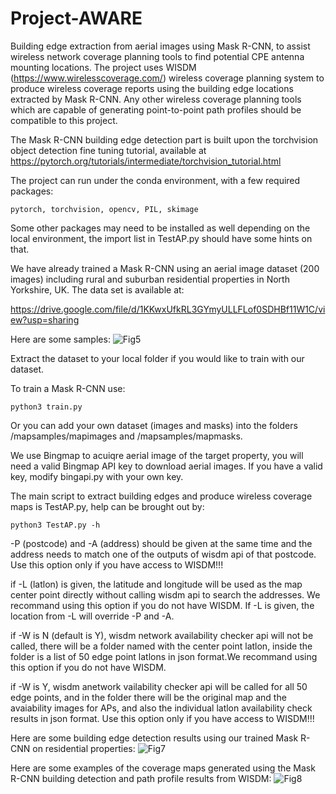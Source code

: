 # Project-AWARE
Building edge extraction from aerial images using Mask R-CNN, to assist wireless network coverage planning tools to find potential CPE antenna mounting locations. The project uses WISDM (https://www.wirelesscoverage.com/) wireless coverage planning system to produce wireless coverage reports using the building edge locations extracted by Mask R-CNN. Any other wireless coverage planning tools which are capable of generating point-to-point path profiles should be compatible to this project. 

The Mask R-CNN building edge detection part is built upon the torchvision object detection fine tuning tutorial, available at 
https://pytorch.org/tutorials/intermediate/torchvision_tutorial.html

The project can run under the conda environment, with a few required packages:

    pytorch, torchvision, opencv, PIL, skimage
    
Some other packages may need to be installed as well depending on the local environment, the import list in TestAP.py should have some hints on that.

We have already trained a Mask R-CNN using an aerial image dataset (200 images) including rural and suburban residential properties in North Yorkshire, UK. The data set is available at: 

https://drive.google.com/file/d/1KKwxUfkRL3GYmyULLFLof0SDHBf11W1C/view?usp=sharing

Here are some samples:
![Fig5](https://user-images.githubusercontent.com/8125847/121216593-f4957b80-c878-11eb-853b-1a3a33cd6545.png)


Extract the dataset to your local folder if you would like to train with our dataset.

To train a Mask R-CNN use:

    python3 train.py
    
Or you can add your own dataset (images and masks) into the folders /mapsamples/mapimages and /mapsamples/mapmasks.

We use Bingmap to acuiqre aerial image of the target property, you will need a valid Bingmap API key to download aerial images. If you have a valid key, modify bingapi.py with your own key.


The main script to extract building edges and produce wireless coverage maps is TestAP.py, help can be brought out by:

    python3 TestAP.py -h
    
-P (postcode) and -A (address) should be given at the same time and the address needs to match one of the outputs of wisdm api of that postcode. Use this option only if you have access to WISDM!!!

if -L (latlon) is given, the latitude and longitude will be used as the map center point directly without calling wisdm api to search the addresses. We recommand using this option if you do not have WISDM. If -L is given, the location from -L will override -P and -A.

if -W is N (default is Y), wisdm network availability checker api will not be called, there will be a folder named with the center point latlon, inside the folder is a list of 50 edge point latlons in json format.We recommand using this option if you do not have WISDM. 

if -W is Y, wisdm anetwork vailability checker api will be called for all 50 edge points, and in the folder there will be the original map and the avaiability images for APs, and also the individual latlon availability check results in json format. Use this option only if you have access to WISDM!!!


Here are some building edge detection results using our trained Mask R-CNN on residential properties:
![Fig7](https://user-images.githubusercontent.com/8125847/121217169-7be2ef00-c879-11eb-92e0-18356b8a4ab9.png)

Here are some examples of the coverage maps generated using the Mask R-CNN building detection and path profile results from WISDM:
![Fig8](https://user-images.githubusercontent.com/8125847/121217618-f01d9280-c879-11eb-8421-70dbd84dbf42.png)


